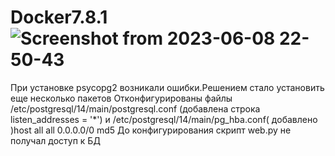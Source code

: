 # Docker7.8.1![Screenshot from 2023-06-08 22-50-43](https://github.com/SaptArm/Docker7.8.1/assets/129938847/f49edbbe-c8b2-4be0-af95-924f5b7f387d)
При установке psycopg2 возникали ошибки.Решением стало установить еще несколько пакетов
Отконфигурированы файлы /etc/postgresql/14/main/postgresql.conf (добавлена строка listen_addresses = '*') и /etc/postgresql/14/main/pg_hba.conf( добавлено )host all all 0.0.0.0/0 md5
До конфигурирования скрипт web.py не получал доступ к БД

